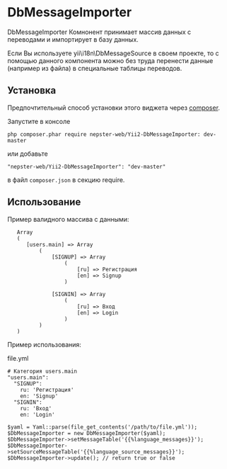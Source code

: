 # DbMessageImporter
DbMessageImporter Комнонент принимает массив данных с переводами и импортирует в базу данных.

Если Вы используете yii\i18n\DbMessageSource в своем проекте, то с помощью данного компонента
можно без труда перенести данные (например из файла) в специальные таблицы переводов.


Установка
---------

Предпочтительный способ установки этого виджета через [composer](http://getcomposer.org/download/).

Запустите в консоле

```
php composer.phar require nepster-web/Yii2-DbMessageImporter: dev-master
```

или добавьте

```
"nepster-web/Yii2-DbMessageImporter": "dev-master"
```

в файл `composer.json` в секцию require.


Использование
-------------

Пример валидного массива с данными:

  ~~~
     Array
     (
        [users.main] => Array
            (
                [SIGNUP] => Array
                    (
                        [ru] => Регистрация
                        [en] => Signup
                    )

                [SIGNIN] => Array
                    (
                        [ru] => Вход
                        [en] => Login
                    )
            )
     )
  ~~~


  Пример использования:

  file.yml
  ~~~
  # Категория users.main
  "users.main":
    "SIGNUP":
      ru: 'Регистрация'
      en: 'Signup'
    "SIGNIN":
      ru: 'Вход'
      en: 'Login'
  ~~~

  ~~~
  $yaml = Yaml::parse(file_get_contents('/path/to/file.yml'));
  $DbMessageImporter = new DbMessageImporter($yaml);
  $DbMessageImporter->setMessageTable('{{%language_messages}}');
  $DbMessageImporter->setSourceMessageTable('{{%language_source_messages}}');
  $DbMessageImporter->update(); // return true or false
  ~~~